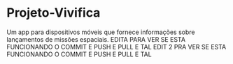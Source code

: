 # Projeto-Vivifica
Um app para dispositivos móveis que fornece informações sobre lançamentos de missões espaciais.
EDITA PARA VER SE ESTA FUNCIONANDO O COMMIT E PUSH E PULL E TAL
EDIT 2 PRA VER SE ESTA FUNCIONANDO O COMMIT E PUSH E PULL E TAL

